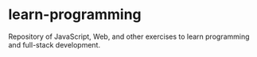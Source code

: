# learn-programming
Repository of JavaScript, Web, and other exercises to learn programming and full-stack development.
